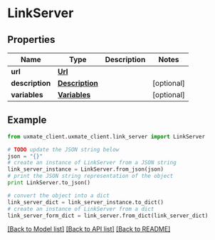 # LinkServer


## Properties
Name | Type | Description | Notes
------------ | ------------- | ------------- | -------------
**url** | [**Url**](Url.md) |  | 
**description** | [**Description**](Description.md) |  | [optional] 
**variables** | [**Variables**](Variables.md) |  | [optional] 

## Example

```python
from uxmate_client.uxmate_client.link_server import LinkServer

# TODO update the JSON string below
json = "{}"
# create an instance of LinkServer from a JSON string
link_server_instance = LinkServer.from_json(json)
# print the JSON string representation of the object
print LinkServer.to_json()

# convert the object into a dict
link_server_dict = link_server_instance.to_dict()
# create an instance of LinkServer from a dict
link_server_form_dict = link_server.from_dict(link_server_dict)
```
[[Back to Model list]](../README.md#documentation-for-models) [[Back to API list]](../README.md#documentation-for-api-endpoints) [[Back to README]](../README.md)



